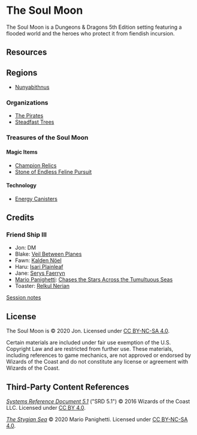 # The Soul Moon

The Soul Moon is a Dungeons & Dragons 5th Edition setting featuring a flooded world and the heroes who protect it from fiendish incursion.

## Resources

## Regions

- [Nunyabithnus](regions/nunyabithnus.md)

### Organizations

- [The Pirates](organizations/pirates/pirates.md)
- [Steadfast Trees](organizations/steadfast-trees/steadfast-trees.md)

### Treasures of the Soul Moon

#### Magic Items

- [Champion Relics](treasures/magic-items/champion-relics.md)
- [Stone of Endless Feline Pursuit](treasures/magic-items/stone-of-endless-feline-pursuit.md)

#### Technology

- [Energy Canisters](treasures/technology/energy-canisters.md)

## Credits

### Friend Ship III

- Jon: DM
- Blake: [Veil Between Planes](organizations/pirates/members/veil-between-planes.md)
- Fawn: [Kalden Nöel](organizations/pirates/members/kalden-noel.md)
- Haru: [Isari Plainleaf](organizations/pirates/members/isari-plainleaf.md)
- Jane: [Serys Faerryn](organizations/pirates/members/serys-faerryn.md)
- [Mario Panighetti](https://mario.panighetti.net): [Chases the Stars Across the Tumultuous Seas](organizations/pirates/members/chases-the-stars-across-the-tumultuous-seas.md)
- Toaster: [Relkul Nerian](organizations/pirates/members/relkul-nerian.md)

[Session notes](https://github.com/Jmanrules007/Soul-Moon/wiki/Friend-Ship-III)

## License

The Soul Moon is © 2020 Jon. Licensed under [CC BY-NC-SA 4.0](https://creativecommons.org/licenses/by-nc-sa/4.0/legalcode).

Certain materials are included under fair use exemption of the U.S. Copyright Law and are restricted from further use. These materials, including references to game mechanics, are not approved or endorsed by Wizards of the Coast and do not constitute any license or agreement with Wizards of the Coast.

## Third-Party Content References

_[Systems Reference Document 5.1](https://dnd.wizards.com/resources/systems-reference-document)_ ("SRD 5.1") © 2016 Wizards of the Coast LLC. Licensed under [CC BY 4.0](https://creativecommons.org/licenses/by/4.0/legalcode).

_[The Stygian Sea](https://github.com/mpanighetti/dnd5e-stygian-sea)_ © 2020 Mario Panighetti. Licensed under [CC BY-NC-SA 4.0](https://creativecommons.org/licenses/by-nc-sa/4.0/legalcode).
